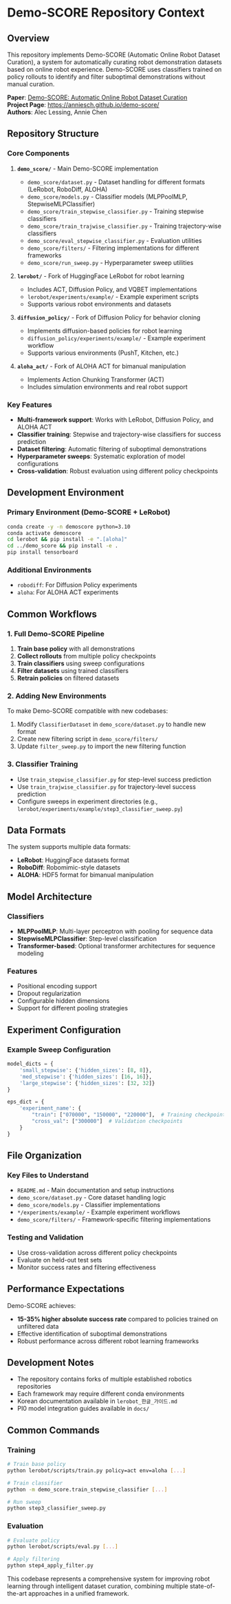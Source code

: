 # Demo-SCORE Repository Context

## Overview
This repository implements Demo-SCORE (Automatic Online Robot Dataset Curation), a system for automatically curating robot demonstration datasets based on online robot experience. Demo-SCORE uses classifiers trained on policy rollouts to identify and filter suboptimal demonstrations without manual curation.

**Paper**: [Demo-SCORE: Automatic Online Robot Dataset Curation](https://arxiv.org/abs/2503.03707)  
**Project Page**: https://anniesch.github.io/demo-score/  
**Authors**: Alec Lessing, Annie Chen

## Repository Structure

### Core Components

1. **`demo_score/`** - Main Demo-SCORE implementation
   - `demo_score/dataset.py` - Dataset handling for different formats (LeRobot, RoboDiff, ALOHA)
   - `demo_score/models.py` - Classifier models (MLPPoolMLP, StepwiseMLPClassifier)
   - `demo_score/train_stepwise_classifier.py` - Training stepwise classifiers
   - `demo_score/train_trajwise_classifier.py` - Training trajectory-wise classifiers
   - `demo_score/eval_stepwise_classifier.py` - Evaluation utilities
   - `demo_score/filters/` - Filtering implementations for different frameworks
   - `demo_score/run_sweep.py` - Hyperparameter sweep utilities

2. **`lerobot/`** - Fork of HuggingFace LeRobot for robot learning
   - Includes ACT, Diffusion Policy, and VQBET implementations
   - `lerobot/experiments/example/` - Example experiment scripts
   - Supports various robot environments and datasets

3. **`diffusion_policy/`** - Fork of Diffusion Policy for behavior cloning
   - Implements diffusion-based policies for robot learning
   - `diffusion_policy/experiments/example/` - Example experiment workflow
   - Supports various environments (PushT, Kitchen, etc.)

4. **`aloha_act/`** - Fork of ALOHA ACT for bimanual manipulation
   - Implements Action Chunking Transformer (ACT)
   - Includes simulation environments and real robot support

### Key Features

- **Multi-framework support**: Works with LeRobot, Diffusion Policy, and ALOHA ACT
- **Classifier training**: Stepwise and trajectory-wise classifiers for success prediction
- **Dataset filtering**: Automatic filtering of suboptimal demonstrations
- **Hyperparameter sweeps**: Systematic exploration of model configurations
- **Cross-validation**: Robust evaluation using different policy checkpoints

## Development Environment

### Primary Environment (Demo-SCORE + LeRobot)
```bash
conda create -y -n demoscore python=3.10
conda activate demoscore
cd lerobot && pip install -e ".[aloha]"
cd ../demo_score && pip install -e .
pip install tensorboard
```

### Additional Environments
- `robodiff`: For Diffusion Policy experiments
- `aloha`: For ALOHA ACT experiments

## Common Workflows

### 1. Full Demo-SCORE Pipeline
1. **Train base policy** with all demonstrations
2. **Collect rollouts** from multiple policy checkpoints
3. **Train classifiers** using sweep configurations
4. **Filter datasets** using trained classifiers
5. **Retrain policies** on filtered datasets

### 2. Adding New Environments
To make Demo-SCORE compatible with new codebases:
1. Modify `ClassifierDataset` in `demo_score/dataset.py` to handle new format
2. Create new filtering script in `demo_score/filters/`
3. Update `filter_sweep.py` to import the new filtering function

### 3. Classifier Training
- Use `train_stepwise_classifier.py` for step-level success prediction
- Use `train_trajwise_classifier.py` for trajectory-level success prediction
- Configure sweeps in experiment directories (e.g., `lerobot/experiments/example/step3_classifier_sweep.py`)

## Data Formats

The system supports multiple data formats:
- **LeRobot**: HuggingFace datasets format
- **RoboDiff**: Robomimic-style datasets
- **ALOHA**: HDF5 format for bimanual manipulation

## Model Architecture

### Classifiers
- **MLPPoolMLP**: Multi-layer perceptron with pooling for sequence data
- **StepwiseMLPClassifier**: Step-level classification
- **Transformer-based**: Optional transformer architectures for sequence modeling

### Features
- Positional encoding support
- Dropout regularization
- Configurable hidden dimensions
- Support for different pooling strategies

## Experiment Configuration

### Example Sweep Configuration
```python
model_dicts = {
    'small_stepwise': {'hidden_sizes': [8, 8]},
    'med_stepwise': {'hidden_sizes': [16, 16]},
    'large_stepwise': {'hidden_sizes': [32, 32]}
}

eps_dict = {
    'experiment_name': {
        "train": ["070000", "150000", "220000"],  # Training checkpoints
        "cross_val": ["300000"]  # Validation checkpoints
    }
}
```

## File Organization

### Key Files to Understand
- `README.md` - Main documentation and setup instructions
- `demo_score/dataset.py` - Core dataset handling logic
- `demo_score/models.py` - Classifier implementations
- `*/experiments/example/` - Example experiment workflows
- `demo_score/filters/` - Framework-specific filtering implementations

### Testing and Validation
- Use cross-validation across different policy checkpoints
- Evaluate on held-out test sets
- Monitor success rates and filtering effectiveness

## Performance Expectations

Demo-SCORE achieves:
- **15-35% higher absolute success rate** compared to policies trained on unfiltered data
- Effective identification of suboptimal demonstrations
- Robust performance across different robot learning frameworks

## Development Notes

- The repository contains forks of multiple established robotics repositories
- Each framework may require different conda environments
- Korean documentation available in `lerobot_한글_가이드.md`
- PI0 model integration guides available in `docs/`

## Common Commands

### Training
```bash
# Train base policy
python lerobot/scripts/train.py policy=act env=aloha [...]

# Train classifier
python -m demo_score.train_stepwise_classifier [...]

# Run sweep
python step3_classifier_sweep.py
```

### Evaluation
```bash
# Evaluate policy
python lerobot/scripts/eval.py [...]

# Apply filtering
python step4_apply_filter.py
```

This codebase represents a comprehensive system for improving robot learning through intelligent dataset curation, combining multiple state-of-the-art approaches in a unified framework.